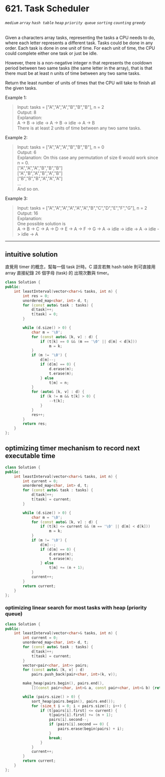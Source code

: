 # 621. Task Scheduler
###### `medium` `array` `hash table` `heap` `priority queue` `sorting` `counting` `greedy`

Given a characters array tasks, representing the tasks a CPU needs to do, where each letter represents a different task. Tasks could be done in any order. Each task is done in one unit of time. For each unit of time, the CPU could complete either one task or just be idle.

However, there is a non-negative integer n that represents the cooldown period between two same tasks (the same letter in the array), that is that there must be at least n units of time between any two same tasks.

Return the least number of units of times that the CPU will take to finish all the given tasks.


Example 1:
> Input: tasks = ["A","A","A","B","B","B"], n = 2 <br>
Output: 8 <br>
Explanation:  <br>
A -> B -> idle -> A -> B -> idle -> A -> B <br>
There is at least 2 units of time between any two same tasks.

Example 2:
> Input: tasks = ["A","A","A","B","B","B"], n = 0 <br>
Output: 6 <br>
Explanation: On this case any permutation of size 6 would work since n = 0. <br>
["A","A","A","B","B","B"] <br>
["A","B","A","B","A","B"] <br>
["B","B","B","A","A","A"] <br>
... <br>
And so on.

Example 3:
> Input: tasks = ["A","A","A","A","A","A","B","C","D","E","F","G"], n = 2 <br>
Output: 16 <br>
Explanation:  <br> 
One possible solution is <br>
A -> B -> C -> A -> D -> E -> A -> F -> G -> A -> idle -> idle -> A -> idle -> idle -> A <br>

---

## intuitive solution

直覺用 timer 的概念，幫每一個 task 計時。C 語言若無 hash table 則可直接用 array 直接紀錄 26 個字母 (task) 的 出現次數與 timer。

```cpp
class Solution {
public:
    int leastInterval(vector<char>& tasks, int n) {
        int res = 0;
        unordered_map<char, int> d, t;
        for (const auto& task : tasks) {
            d[task]++;
            t[task] = 0;
        }

        while (d.size() > 0) {
            char m = '\0';
            for (const auto& [k, v] : d) {
                if (t[k] == 0 && (m == '\0' || d[m] < d[k])) 
                    m = k;
            }
            if (m != '\0') {
                d[m]--;
                if (d[m] == 0) {
                    d.erase(m);
                    t.erase(m);
                } else
                    t[m] = n;
            }
            for (auto& [k, v] : d) {
                if (k != m && t[k] > 0) {
                    --t[k];
                }
            }
            res++;
        }
        return res;
    }
};
```

## optimizing timer mechanism to record next executable time

```cpp
class Solution {
public:
    int leastInterval(vector<char>& tasks, int n) {
        int current = 0;
        unordered_map<char, int> d, t;
        for (const auto& task : tasks) {
            d[task]++;
            t[task] = current;
        }

        while (d.size() > 0) {
            char m = '\0';
            for (const auto& [k, v] : d) {
                if (t[k] <= current && (m == '\0' || d[m] < d[k])) 
                    m = k;
            }
            if (m != '\0') {
                d[m]--;
                if (d[m] == 0) {
                    d.erase(m);
                    t.erase(m);
                } else
                    t[m] += (n + 1);
            }
            current++;
        }
        return current;
    }
};
```

### optimizing linear search for most tasks with heap (priority queue)

```cpp
class Solution {
public:
    int leastInterval(vector<char>& tasks, int n) {
        int current = 0;
        unordered_map<char, int> d, t;
        for (const auto& task : tasks) {
            d[task]++;
            t[task] = current;
        }
        vector<pair<char, int>> pairs;
        for (const auto& [k, v] : d) 
            pairs.push_back(pair<char, int>(k, v));

        make_heap(pairs.begin(), pairs.end(), 
            [](const pair<char, int>& a, const pair<char, int>& b) {return a.second >= b.second;});

        while (pairs.size() > 0) {
            sort_heap(pairs.begin(), pairs.end());
            for (size_t i = 0; i < pairs.size(); i++) {
                if (t[pairs[i].first] <= current) {
                    t[pairs[i].first] += (n + 1);
                    pairs[i].second--;
                    if (pairs[i].second == 0) {
                        pairs.erase(begin(pairs) + i);
                    }
                    break;
                }
            }
            current++;
        }
        return current;
    }
};
```